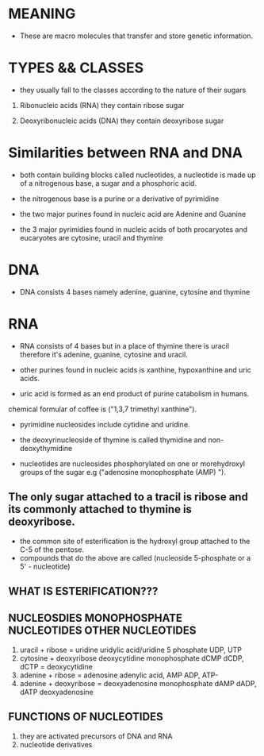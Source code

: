 # MEANING 

- These are macro molecules that transfer and store genetic information. 

# TYPES && CLASSES

- they usually fall to the classes according to the nature of their sugars 

1. Ribonucleic acids (RNA) they contain ribose sugar

2. Deoxyribonucleic acids (DNA) they contain deoxyribose sugar

# Similarities between RNA and DNA

- both contain building blocks called nucleotides, a nucleotide is made up of a nitrogenous base, a sugar and a phosphoric acid. 

- the nitrogenous base is a purine or a derivative of pyrimidine

- the two major purines found in nucleic acid are Adenine and Guanine

- the 3 major pyrimidies found in nucleic acids of both procaryotes and eucaryotes are cytosine, uracil and thymine

# DNA 
- DNA consists 4 bases namely adenine, guanine, cytosine and thymine

# RNA 
- RNA consists of 4 bases but in a place of thymine there is uracil therefore it's adenine, guanine, cytosine and uracil. 

- other purines found in nucleic acids is xanthine, hypoxanthine and uric acids.

- uric acid is formed as an end product of purine catabolism in humans. 

chemical formular of coffee is ("1,3,7 trimethyl xanthine").

- pyrimidine nucleosides include cytidine and uridine.

- the deoxyrinucleoside of thymine is called thymidine and non-deoxythymidine

- nucleotides are nucleosides phosphorylated on one or morehydroxyl groups of the sugar e.g ("adenosine monophosphate (AMP) ").

## The only sugar attached to a tracil is ribose and its commonly attached to thymine is deoxyribose. 

- the common site of esterification is the hydroxyl group attached to the C-5 of the pentose. 
- compounds that do the above are called (nucleoside 5-phosphate or a 5' - nucleotide)

## WHAT IS ESTERIFICATION???

## NUCLEOSDIES                      MONOPHOSPHATE NUCLEOTIDES               OTHER NUCLEOTIDES
1. uracil + ribose = uridine       uridylic acid/uridine 5 phosphate           UDP,  UTP 
2. cytosine + deoxyribose          deoxycytidine monophosphate dCMP            dCDP, dCTP
   = deoxycytidine
3. adenine + ribose = adenosine     adenylic acid, AMP                         ADP,  ATP-
4. adenine + deoxyribose =          deoxyadenosine monophosphate dAMP          dADP, dATP
   deoxyadenosine  

## FUNCTIONS OF NUCLEOTIDES
1. they are activated precursors of DNA and RNA
2. nucleotide derivatives 